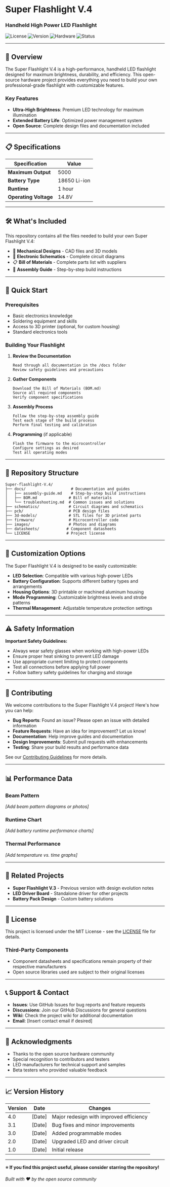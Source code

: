 # Super Flashlight V.4
### Handheld High Power LED Flashlight

![License](https://img.shields.io/badge/license-MIT-blue.svg)
![Version](https://img.shields.io/badge/version-4.0-brightgreen.svg)
![Hardware](https://img.shields.io/badge/type-hardware-orange.svg)
![Status](https://img.shields.io/badge/status-active-success.svg)

---

## 🔦 Overview

The Super Flashlight V.4 is a high-performance, handheld LED flashlight designed for maximum brightness, durability, and efficiency. This open-source hardware project provides everything you need to build your own professional-grade flashlight with customizable features.

### Key Features
- **Ultra-High Brightness**: Premium LED technology for maximum illumination
- **Extended Battery Life**: Optimized power management system
- **Open Source**: Complete design files and documentation included

---

## 📋 Specifications

| Specification | Value |
|---------------|-------|
| **Maximum Output** | 5000 |
| **Battery Type** | 18650 Li-ion |
| **Runtime** | 1 hour |
| **Operating Voltage** | 14.8V |

---

## 🛠️ What's Included

This repository contains all the files needed to build your own Super Flashlight V.4:

- 📐 **Mechanical Designs** - CAD files and 3D models
- 🔌 **Electronic Schematics** - Complete circuit diagrams
- 📋 **Bill of Materials** - Complete parts list with suppliers
- 📖 **Assembly Guide** - Step-by-step build instructions

---

## 🚀 Quick Start

### Prerequisites
- Basic electronics knowledge
- Soldering equipment and skills
- Access to 3D printer (optional, for custom housing)
- Standard electronics tools

### Building Your Flashlight

1. **Review the Documentation**
   ```
   Read through all documentation in the /docs folder
   Review safety guidelines and precautions
   ```

2. **Gather Components**
   ```
   Download the Bill of Materials (BOM.md)
   Source all required components
   Verify component specifications
   ```

3. **Assembly Process**
   ```
   Follow the step-by-step assembly guide
   Test each stage of the build process
   Perform final testing and calibration
   ```

4. **Programming** (if applicable)
   ```
   Flash the firmware to the microcontroller
   Configure settings as desired
   Test all operating modes
   ```

---

## 📁 Repository Structure

```
Super-flashlight-V.4/
├── docs/                    # Documentation and guides
│   ├── assembly-guide.md    # Step-by-step build instructions
│   ├── BOM.md              # Bill of materials
│   └── troubleshooting.md  # Common issues and solutions
├── schematics/             # Circuit diagrams and schematics
├── pcb/                    # PCB design files
├── 3d-models/              # STL files for 3D printed parts
├── firmware/               # Microcontroller code
├── images/                 # Photos and diagrams
├── datasheets/            # Component datasheets
└── LICENSE                # Project license
```

---

## 🔧 Customization Options

The Super Flashlight V.4 is designed to be easily customizable:

- **LED Selection**: Compatible with various high-power LEDs
- **Battery Configuration**: Supports different battery types and arrangements
- **Housing Options**: 3D printable or machined aluminum housing
- **Mode Programming**: Customizable brightness levels and strobe patterns
- **Thermal Management**: Adjustable temperature protection settings

---

## ⚠️ Safety Information

**Important Safety Guidelines:**
- Always wear safety glasses when working with high-power LEDs
- Ensure proper heat sinking to prevent LED damage
- Use appropriate current limiting to protect components
- Test all connections before applying full power
- Follow battery safety guidelines for charging and storage

---

## 🤝 Contributing

We welcome contributions to the Super Flashlight V.4 project! Here's how you can help:

- **Bug Reports**: Found an issue? Please open an issue with detailed information
- **Feature Requests**: Have an idea for improvement? Let us know!
- **Documentation**: Help improve guides and documentation
- **Design Improvements**: Submit pull requests with enhancements
- **Testing**: Share your build results and performance data

See our [Contributing Guidelines](CONTRIBUTING.md) for more details.

---

## 📊 Performance Data

### Beam Pattern
*[Add beam pattern diagrams or photos]*

### Runtime Chart
*[Add battery runtime performance charts]*

### Thermal Performance
*[Add temperature vs. time graphs]*

---

## 🔗 Related Projects

- **Super Flashlight V.3** - Previous version with design evolution notes
- **LED Driver Board** - Standalone driver for other projects
- **Battery Pack Design** - Custom battery solutions

---

## 📜 License

This project is licensed under the MIT License - see the [LICENSE](LICENSE) file for details.

### Third-Party Components
- Component datasheets and specifications remain property of their respective manufacturers
- Open source libraries used are subject to their original licenses

---

## 📞 Support & Contact

- **Issues**: Use GitHub Issues for bug reports and feature requests
- **Discussions**: Join our GitHub Discussions for general questions
- **Wiki**: Check the project wiki for additional documentation
- **Email**: [Insert contact email if desired]

---

## 🙏 Acknowledgments

- Thanks to the open source hardware community
- Special recognition to contributors and testers
- LED manufacturers for technical support and samples
- Beta testers who provided valuable feedback

---

## 📈 Version History

| Version | Date | Changes |
|---------|------|---------|
| 4.0 | [Date] | Major redesign with improved efficiency |
| 3.1 | [Date] | Bug fixes and minor improvements |
| 3.0 | [Date] | Added programmable modes |
| 2.0 | [Date] | Upgraded LED and driver circuit |
| 1.0 | [Date] | Initial release |

---

**⭐ If you find this project useful, please consider starring the repository!**

*Built with ❤️ by the open source community*